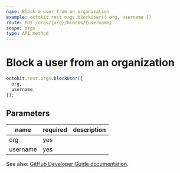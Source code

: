 ```yaml
---
name: Block a user from an organization
example: octokit.rest.orgs.blockUser({ org, username })
route: PUT /orgs/{org}/blocks/{username}
scope: orgs
type: API method
---
```


# Block a user from an organization

```js
octokit.rest.orgs.blockUser({
  org,
  username,
});
```

## Parameters

<table>
  <thead>
    <tr>
      <th>name</th>
      <th>required</th>
      <th>description</th>
    </tr>
  </thead>
  <tbody>
    <tr><td>org</td><td>yes</td><td>

</td></tr>
<tr><td>username</td><td>yes</td><td>

</td></tr>
  </tbody>
</table>

See also: [GitHub Developer Guide documentation](https://docs.github.com/rest/reference/orgs#block-a-user-from-an-organization).
